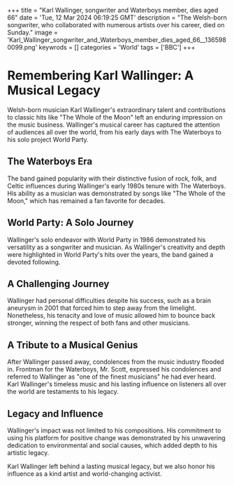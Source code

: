 +++
title = "Karl Wallinger, songwriter and Waterboys member, dies aged 66"
date = 'Tue, 12 Mar 2024 06:19:25 GMT'
description = "The Welsh-born songwriter, who collaborated with numerous artists over his career, died on Sunday."
image = 'Karl_Wallinger_songwriter_and_Waterboys_member_dies_aged_66__1365980099.png'
keywrods =  []
categories = 'World'
tags = ['BBC']
+++

# Remembering Karl Wallinger: A Musical Legacy


Welsh-born musician Karl Wallinger's extraordinary talent and contributions to classic hits like "The Whole of the Moon" left an enduring impression on the music business.
Wallinger's musical career has captured the attention of audiences all over the world, from his early days with The Waterboys to his solo project World Party.

## The Waterboys Era

The band gained popularity with their distinctive fusion of rock, folk, and Celtic influences during Wallinger's early 1980s tenure with The Waterboys.
His ability as a musician was demonstrated by songs like "The Whole of the Moon," which has remained a fan favorite for decades.

## World Party: A Solo Journey

Wallinger's solo endeavor with World Party in 1986 demonstrated his versatility as a songwriter and musician.
As Wallinger's creativity and depth were highlighted in World Party's hits over the years, the band gained a devoted following.

## A Challenging Journey

Wallinger had personal difficulties despite his success, such as a brain aneurysm in 2001 that forced him to step away from the limelight.
Nonetheless, his tenacity and love of music allowed him to bounce back stronger, winning the respect of both fans and other musicians.

## A Tribute to a Musical Genius

After Wallinger passed away, condolences from the music industry flooded in.
Frontman for the Waterboys, Mr. Scott, expressed his condolences and referred to Wallinger as "one of the finest musicians" he had ever heard.
Karl Wallinger's timeless music and his lasting influence on listeners all over the world are testaments to his legacy.

## Legacy and Influence

Wallinger's impact was not limited to his compositions. His commitment to using his platform for positive change was demonstrated by his unwavering dedication to environmental and social causes, which added depth to his artistic legacy.

Karl Wallinger left behind a lasting musical legacy, but we also honor his influence as a kind artist and world-changing activist.


